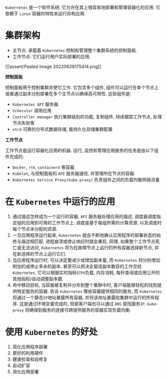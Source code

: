 `Kubernetes` 是一个软件系统, 它允许在其上很容易地部署和管理容器化的应用. 它依赖于 `Linux` 容器的特性来运行异构应用.

# 集群架构

* 主节点: 承载着 `Kubernetes` 控制和管理整个集群系统的控制面板.
* 工作节点: 它们运行用户实际部署的应用.

![[assert/Pasted image 20220628175414.png]]

**控制面板**

控制面板用于控制集群并使它工作. 它包含多个组件, 组件可以运行在单个节点上或者通过副本分别部署在多个主节点以确保高可用性. 这些组件是:

* `Kubernetes API` 服务器
* `Scheculer` 调用应用
* `Controller manager` 执行集群级别的功能, 复制组件, 持续跟踪工作节点, 处理节点失败等
* `etcd` 可靠的分布式数据存储, 能持久化存储集群配置

**工作节点**

工作节点是运行容器化应用的机器. 运行, 监控和管理应用服务的任务是由以下组件完成的:

* `Docker`, `rtk`, `containerd` 等容器
* `Kubelet`, 与控制面板的 `API` 服务器通信, 并管理所在节点的容器.
* `Kubernetes Service Proxy(kube-proxy)` 负责组件之间的负载均衡网络流量

# 在 `Kubernetes` 中运行的应用

1. 通过描述怎样成为一个运行的容器,  `API` 服务器处理应用的描述, 调度器调度指定组的应用到可用的工作节点上. 调度是基于每组所需的计算资源, 以及调度时每个节点未分配的资源.
2. 一旦应用程序运行起来, `Kubernetes` 就会不断地确认应用程序的部署状态的始终与描述相匹配. 进程崩溃或停止响应时就会重启. 同理, 如果整个工作节点死亡或无法访问, `Kubernetes` 将为在故障节点上运行的所有容器选择新节点, 并在新选择的节点上运行它们.
3. 当应用程序运行时, 可以决定要减少或增加副本量, 而 `Kubernetes` 将分别增加附加的或停止多余的副本. 甚至可以把决定最佳副本数目的工作交给 `Kubernetes`, 它可以根据实时指标(`CPU`负载, 内存消耗, 每秒查询或应用公开的其他指标)自动调整副本数.
4. 命中移动目标, 当容器被复制并分布到整个集群中时, 客户端能够轻松的找到提供特定服务的容器. 告诉 `Kubernetes` 哪些容器提供相同的服务, 而 `Kubernetes` 将通过一个静态`IP`地址暴露所有容器, 并将该地址暴露给集群中运行的所有程序. 这是通过环境变量完成的, 但是客户端也可以通过 `DNS` 查找服务`IP`. `kube-proxy` 将确保到服务的连接可跨提供服务的容器实现负载均衡.

# 使用 `Kubernetes` 的好处

1. 简化应用程序部署
2. 更好的利用硬件
3. 健康检查和自修复
4. 自动扩容
5. 简化应用部署